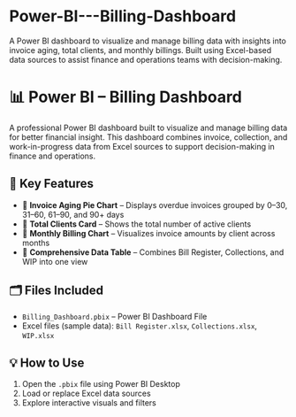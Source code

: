 # Power-BI---Billing-Dashboard
A Power BI dashboard to visualize and manage billing data with insights into invoice aging, total clients, and monthly billings. Built using Excel-based data sources to assist finance and operations teams with decision-making.
# 📊 Power BI – Billing Dashboard

A professional Power BI dashboard built to visualize and manage billing data for better financial insight. This dashboard combines invoice, collection, and work-in-progress data from Excel sources to support decision-making in finance and operations.

## 🔹 Key Features

- 📌 **Invoice Aging Pie Chart** – Displays overdue invoices grouped by 0–30, 31–60, 61–90, and 90+ days
- 👥 **Total Clients Card** – Shows the total number of active clients
- 📅 **Monthly Billing Chart** – Visualizes invoice amounts by client across months
- 📁 **Comprehensive Data Table** – Combines Bill Register, Collections, and WIP into one view

## 🗂️ Files Included

- `Billing_Dashboard.pbix` – Power BI Dashboard File
- Excel files (sample data): `Bill Register.xlsx`, `Collections.xlsx`, `WIP.xlsx`

## 💡 How to Use

1. Open the `.pbix` file using Power BI Desktop
2. Load or replace Excel data sources
3. Explore interactive visuals and filters
